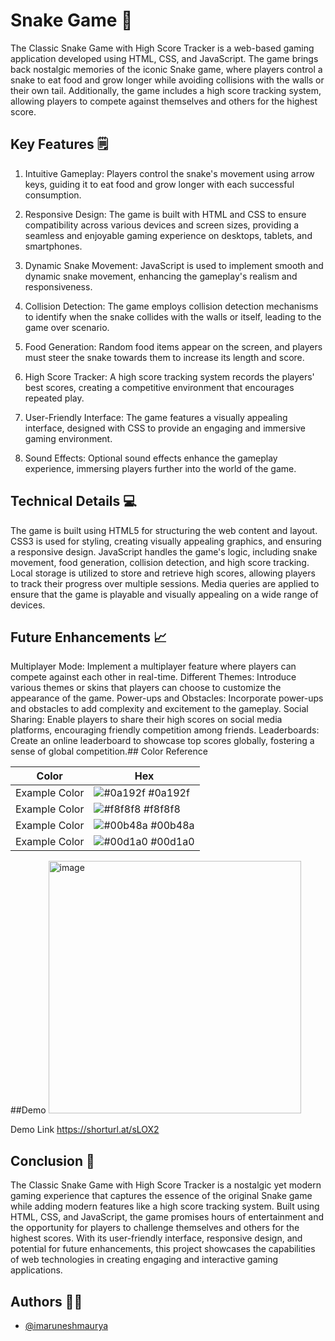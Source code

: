 # Snake Game 🐍

The Classic Snake Game with High Score Tracker is a web-based gaming application developed using HTML, CSS, and JavaScript. The game brings back nostalgic memories of the iconic Snake game, where players control a snake to eat food and grow longer while avoiding collisions with the walls or their own tail. Additionally, the game includes a high score tracking system, allowing players to compete against themselves and others for the highest score.

## Key Features 🗒️

1. Intuitive Gameplay: Players control the snake's movement using arrow keys, guiding it to eat food and grow longer with each successful consumption.

2. Responsive Design: The game is built with HTML and CSS to ensure compatibility across various devices and screen sizes, providing a seamless and enjoyable gaming experience on desktops, tablets, and smartphones.

3. Dynamic Snake Movement: JavaScript is used to implement smooth and dynamic snake movement, enhancing the gameplay's realism and responsiveness.

4. Collision Detection: The game employs collision detection mechanisms to identify when the snake collides with the walls or itself, leading to the game over scenario.

5. Food Generation: Random food items appear on the screen, and players must steer the snake towards them to increase its length and score.

6. High Score Tracker: A high score tracking system records the players' best scores, creating a competitive environment that encourages repeated play.

7. User-Friendly Interface: The game features a visually appealing interface, designed with CSS to provide an engaging and immersive gaming environment.

8. Sound Effects: Optional sound effects enhance the gameplay experience, immersing players further into the world of the game.


## Technical Details 💻

The game is built using HTML5 for structuring the web content and layout.
CSS3 is used for styling, creating visually appealing graphics, and ensuring a responsive design.
JavaScript handles the game's logic, including snake movement, food generation, collision detection, and high score tracking.
Local storage is utilized to store and retrieve high scores, allowing players to track their progress over multiple sessions.
Media queries are applied to ensure that the game is playable and visually appealing on a wide range of devices.
## Future Enhancements 📈

Multiplayer Mode: Implement a multiplayer feature where players can compete against each other in real-time.
Different Themes: Introduce various themes or skins that players can choose to customize the appearance of the game.
Power-ups and Obstacles: Incorporate power-ups and obstacles to add complexity and excitement to the gameplay.
Social Sharing: Enable players to share their high scores on social media platforms, encouraging friendly competition among friends.
Leaderboards: Create an online leaderboard to showcase top scores globally, fostering a sense of global competition.## Color Reference

| Color             | Hex                                                                |
| ----------------- | ------------------------------------------------------------------ |
| Example Color | ![#0a192f](https://via.placeholder.com/10/0a192f?text=+) #0a192f |
| Example Color | ![#f8f8f8](https://via.placeholder.com/10/f8f8f8?text=+) #f8f8f8 |
| Example Color | ![#00b48a](https://via.placeholder.com/10/00b48a?text=+) #00b48a |
| Example Color | ![#00d1a0](https://via.placeholder.com/10/00b48a?text=+) #00d1a0 |

##Demo
<img width="404" alt="image" src="https://github.com/imaruneshmaurya/snake-game/assets/95268086/1717e9db-e2b3-48c0-9f02-39d27495d0e0">


Demo Link https://shorturl.at/sLOX2


## Conclusion 🎉
The Classic Snake Game with High Score Tracker is a nostalgic yet modern gaming experience that captures the essence of the original Snake game while adding modern features like a high score tracking system. Built using HTML, CSS, and JavaScript, the game promises hours of entertainment and the opportunity for players to challenge themselves and others for the highest scores. With its user-friendly interface, responsive design, and potential for future enhancements, this project showcases the capabilities of web technologies in creating engaging and interactive gaming applications.





## Authors 👨‍💻

- [@imaruneshmaurya](https://www.github.com/imaruneshmaurya)

